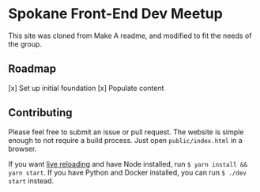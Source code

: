 # Spokane Front-End Dev Meetup

This site was cloned from Make A readme, and modified to fit the needs of the group.

## Roadmap

[x] Set up initial foundation
[x] Populate content

## Contributing

Please feel free to submit an issue or pull request. The website is simple
enough to not require a build process. Just open `public/index.html` in a
browser.

If you want [live reloading](https://github.com/tapio/live-server) and have
Node installed, run `$ yarn install && yarn start`. If you have Python and
Docker installed, you can run `$ ./dev start` instead.
